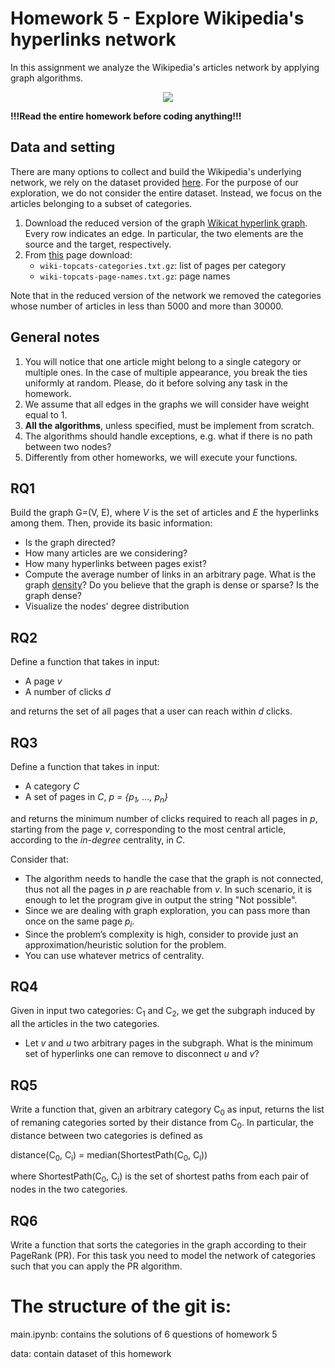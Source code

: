 # Homework 5 - Explore Wikipedia's hyperlinks network

In this assignment we analyze the Wikipedia's articles network by applying graph algorithms.


<div style="text-align:center"><img src ="https://cryptobriefing.com/wp-content/uploads/2018/04/Wikipedia-and-Request-Network-enable-donors-to-donate-in-cryptocurrency.jpg" /></div>


**!!!Read the entire homework before coding anything!!!**

## Data and setting
There are many options to collect and build the Wikipedia's underlying network, we rely on the dataset provided [here](https://snap.stanford.edu/data/wiki-topcats.html). For the purpose of our exploration, we do not consider the entire dataset. Instead, we focus on the articles belonging to a subset of categories. 


1.  Download the reduced version of the graph [Wikicat hyperlink graph](https://drive.google.com/file/d/1QVt0aMOFvLjOEm5eKeCxBQUwIU30_NIh/view?usp=sharing). Every row indicates an edge. In particular, the two elements are the source and the target, respectively.
2.  From [this](https://snap.stanford.edu/data/wiki-topcats.html) page download:
	-  `wiki-topcats-categories.txt.gz`: list of pages per category
	-  `wiki-topcats-page-names.txt.gz`: page names


Note that in the reduced version of the network we removed the categories whose number of articles in less than 5000 and more than 30000.

## General notes

1. You will notice that one article might belong to a single category or multiple ones. In the case of multiple appearance, you break the ties uniformly at random. Please, do it before solving any task in the homework.
2. We assume that all edges in the graphs we will consider have weight equal to 1.
2. __All the algorithms__, unless specified, must be implement from scratch.
3. The algorithms should handle exceptions, e.g. what if there is no path between two nodes?
4. Differently from other homeworks, we will execute your functions.


## RQ1 

Build the graph G=(V, E), where *V* is the set of articles and *E* the hyperlinks among them. Then, provide its basic information:
 
- Is the graph directed?
- How many articles are we considering?
- How many hyperlinks between pages exist?
- Compute the average number of links in an arbitrary page. What is the graph [density](https://en.wikipedia.org/wiki/Dense_graph)? Do you believe that the graph is dense or sparse? Is the graph dense?
- Visualize the nodes' degree distribution

## RQ2

Define a function that takes in input:
- A page _v_
- A number of clicks _d_

and returns the set of all pages that a user can reach within _d_ clicks. 

## RQ3

Define a function that takes in input:

- A category _C_
- A set of pages in _C_, _p = {p<sub>1</sub>, ..., p<sub>n</sub>}_

and returns the minimum number of clicks required to reach all pages in _p_, starting from the page _v_, corresponding to the most central article, according to the _in-degree_ centrality, in _C_.

Consider that:
- The algorithm needs to handle the case that the graph is not connected, thus not all the pages in _p_ are reachable from _v_. In such scenario, it is enough to let the program give in output the string "Not possible".
- Since we are dealing with graph exploration, you can pass more than once on the same page _p<sub>i</sub>_.
- Since the problem’s complexity is high, consider to provide just an approximation/heuristic solution for the problem. 
- You can use whatever metrics of centrality.


## RQ4

Given in input two categories: C<sub>1</sub> and C<sub>2</sub>, we get the subgraph induced by all the articles in the two categories. 

- Let _v_ and _u_ two arbitrary pages in the subgraph. What is the minimum set of hyperlinks one can remove to disconnect _u_ and _v_?


## RQ5

Write a function that, given an arbitrary category C<sub>0</sub> as input, returns the list of remaning categories sorted by their distance from C<sub>0</sub>. In particular, the distance between two categories is defined as 

distance(C<sub>0</sub>, C<sub>i</sub>) = median(ShortestPath(C<sub>0</sub>, C<sub>i</sub>))

where ShortestPath(C<sub>0</sub>, C<sub>i</sub>) is the set of shortest paths from each pair of nodes in the two categories.


## RQ6

Write a function that sorts the categories in the graph according to their PageRank (PR). For this task you need to model the network of categories such that you can apply the PR algorithm.


# The structure of the git is:

main.ipynb: contains the solutions of 6 questions of homework 5

data: contain dataset of this homework
